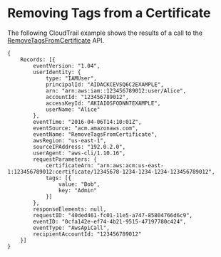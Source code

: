 # Removing Tags from a Certificate<a name="ct-acm-removetag"></a>

The following CloudTrail example shows the results of a call to the [RemoveTagsFromCertificate](https://docs.aws.amazon.com/acm/latest/APIReference/API_RemoveTagsFromCertificate.html) API\. 

```
{
    Records: [{
        eventVersion: "1.04",
        userIdentity: {
            type: "IAMUser",
            principalId: "AIDACKCEVSQ6C2EXAMPLE",
            arn: "arn:aws:iam::123456789012:user/Alice",
            accountId: "123456789012",
            accessKeyId: "AKIAIOSFODNN7EXAMPLE",
            userName: "Alice"
        },
        eventTime: "2016-04-06T14:10:01Z",
        eventSource: "acm.amazonaws.com",
        eventName: "RemoveTagsFromCertificate",
        awsRegion: "us-east-1",
        sourceIPAddress: "192.0.2.0",
        userAgent: "aws-cli/1.10.16",
        requestParameters: {
            certificateArn: "arn:aws:acm:us-east-1:123456789012:certificate/12345678-1234-1234-1234-123456789012",
            tags: [{
                value: "Bob",
                key: "Admin"
            }]
        },
        responseElements: null,
        requestID: "40ded461-fc01-11e5-a747-85804766d6c9",
        eventID: "0cfa142e-ef74-4b21-9515-47197780c424",
        eventType: "AwsApiCall",
        recipientAccountId: "123456789012"
    }]
}
```